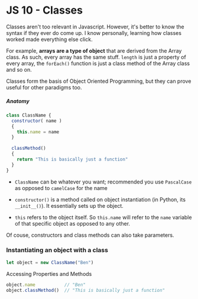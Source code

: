 # JS 10 - Classes

Classes aren't too relevant in Javascript. However, it's better to know the syntax if they ever do come up. I know personally, learning how classes worked made everything else click.

For example, **arrays are a type of object** that are derived from the Array class. As such, every array has the same stuff. `length` is just a property of every array, the `forEach()` function is just a class method of the Array class and so on.

Classes form the basis of Object Oriented Programming, but they can prove useful for other paradigms too.

##### Anatomy

```javascript
class ClassName {
  constructor( name )
  {
    this.name = name
  }
  
  classMethod() 
  {
    return "This is basically just a function"
  }
}
```

- `ClassName` can be whatever you want; recommended you use `PascalCase` as opposed to `camelCase` for the name

- `constructor()` is a method called on object instantiation (in Python, its `__init__()`). It essentially sets up the object.

- `this` refers to the object itself. So `this.name` will refer to the `name` variable of that specific object as opposed to any other.

Of couse, constructors and class methods can also take parameters.

### Instantiating an object with a class

```javascript
let object = new ClassName("Ben")
```

Accessing Properties and Methods

```javascript
object.name           // "Ben"
object.classMethod()  // "This is basically just a function"
```


